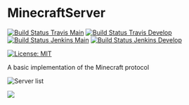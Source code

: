# MinecraftServer

[![Build Status Travis Main](https://img.shields.io/travis/com/ursinn/MinecraftServer/main?logo=travis&label=build%20main)](https://travis-ci.com/ursinn/MinecraftServer)
[![Build Status Travis Develop](https://img.shields.io/travis/com/ursinn/MinecraftServer/develop?logo=travis&label=build%20develop)](https://travis-ci.com/ursinn/MinecraftServer)
[![Build Status Jenkins Main](https://img.shields.io/jenkins/build?jobUrl=https%3A%2F%2Fci.ursinn.dev%2Fjob%2Fursinn%2Fjob%2FMinecraftServer%2Fjob%2Fmain%2F&label=build%20main&logo=jenkins)](https://ci.ursinn.dev/job/ursinn/job/MinecraftServer)
[![Build Status Jenkins Develop](https://img.shields.io/jenkins/build?jobUrl=https%3A%2F%2Fci.ursinn.dev%2Fjob%2Fursinn%2Fjob%2FMinecraftServer%2Fjob%2Fdevelop%2F&label=build%20develop&logo=jenkins)](https://ci.ursinn.dev/job/ursinn/job/MinecraftServer)

[![License: MIT](https://img.shields.io/github/license/ursinn/MinecraftServer)](https://opensource.org/licenses/MIT)

A basic implementation of the Minecraft protocol

![Server list](http://i.imgur.com/m4X3oFv.png)

![](http://i.imgur.com/c0oh6ij.png)
